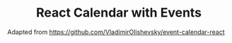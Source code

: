<h1 align="center">React Calendar with Events</h1>

Adapted from https://github.com/VladimirOlishevsky/event-calendar-react

